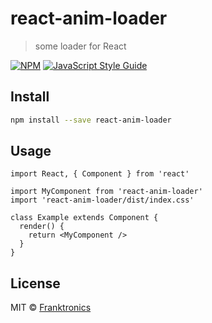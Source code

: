 # react-anim-loader

> some loader for React

[![NPM](https://img.shields.io/npm/v/react-anim-loader.svg)](https://www.npmjs.com/package/react-anim-loader) [![JavaScript Style Guide](https://img.shields.io/badge/code_style-standard-brightgreen.svg)](https://standardjs.com)

## Install

```bash
npm install --save react-anim-loader
```

## Usage

```tsx
import React, { Component } from 'react'

import MyComponent from 'react-anim-loader'
import 'react-anim-loader/dist/index.css'

class Example extends Component {
  render() {
    return <MyComponent />
  }
}
```

## License

MIT © [Franktronics](https://github.com/Franktronics)
